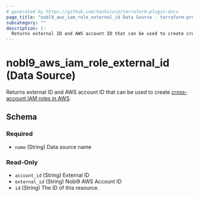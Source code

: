 ```yaml
---
# generated by https://github.com/hashicorp/terraform-plugin-docs
page_title: "nobl9_aws_iam_role_external_id Data Source - terraform-provider-nobl9"
subcategory: ""
description: |-
  Returns external ID and AWS account ID that can be used to create cross-account IAM roles in AWS https://docs.nobl9.com/Sources/Amazon_CloudWatch/#cross-account-iam-roles-new.
---
```


# nobl9_aws_iam_role_external_id (Data Source)

Returns external ID and AWS account ID that can be used to create [cross-account IAM roles in AWS](https://docs.nobl9.com/Sources/Amazon_CloudWatch/#cross-account-iam-roles-new).



<!-- schema generated by tfplugindocs -->
## Schema

### Required

- `name` (String) Data source name

### Read-Only

- `account_id` (String) External ID
- `external_id` (String) Nobl9 AWS Account ID
- `id` (String) The ID of this resource.


